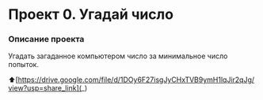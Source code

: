 # Проект 0. Угадай число

### Описание проекта    
Угадать загаданное компьютером число за минимальное число попыток.

:arrow_up:[https://drive.google.com/file/d/1DOy6F27isgJyCHxTVB9ymH1lqJir2qJg/view?usp=share_link](_)